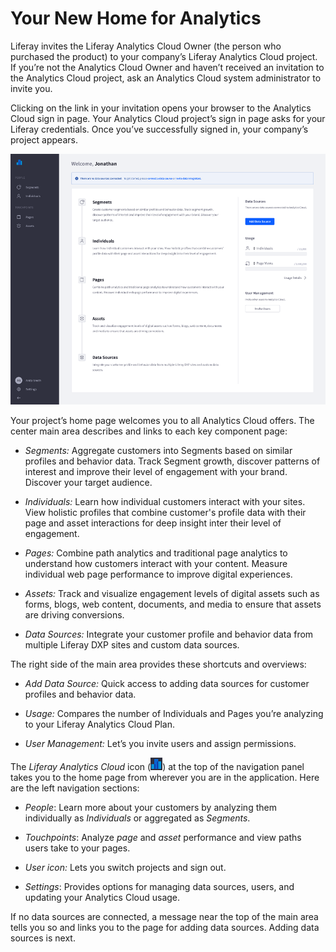 # Your New Home for Analytics [](id=your-new-home-for-analytics)

Liferay invites the Liferay Analytics Cloud Owner (the person who purchased the
product) to your company’s Liferay Analytics Cloud project. If you’re not the
Analytics Cloud Owner and haven’t received an invitation to the Analytics Cloud
project, ask an Analytics Cloud system administrator to invite you. 

Clicking on the link in your invitation opens your browser to the Analytics
Cloud sign in page. Your Analytics Cloud project’s sign in page asks for your
Liferay credentials. Once you’ve successfully signed in, your company’s project
appears. 

![Figure 1: Your project’s home page welcomes you to all Analytics Cloud offers.](../../images/home-page-intial.png)

Your project’s home page welcomes you to all Analytics Cloud offers. The center
main area describes and links to each key component page:

- *Segments:* Aggregate customers into Segments based on similar profiles and 
behavior data. Track Segment growth, discover patterns of interest and improve
their level of engagement with your brand. Discover your target audience.

- *Individuals:* Learn how individual customers interact with your sites. View 
holistic profiles that combine customer's profile data with their page and asset
interactions for deep insight inter their level of engagement. 

- *Pages:* Combine path analytics and traditional page analytics to understand 
how customers interact with your content. Measure individual web page
performance to improve digital experiences. 

- *Assets:* Track and visualize engagement levels of digital assets such as 
forms, blogs, web content, documents, and media to ensure that assets are
driving conversions. 

- *Data Sources:* Integrate your customer profile and behavior data from 
multiple Liferay DXP sites and custom data sources. 

The right side of the main area provides these shortcuts and overviews:

- *Add Data Source:* Quick access to adding data sources for customer profiles 
and behavior data.

- *Usage:* Compares the number of Individuals and Pages you’re analyzing to your
Liferay Analytics Cloud Plan. 

- *User Management:* Let’s you invite users and assign permissions. 

The *Liferay Analytics Cloud* icon (![Liferay Analytics Cloud](../../images/icon-analytics-cloud.png)) at the top of the navigation panel takes you to
the home page from wherever you are in the application. Here are the left navigation sections:

- *People*: Learn more about your customers by analyzing them individually as 
*Individuals* or aggregated as *Segments*. 

- *Touchpoints*: Analyze *page* and *asset* performance and view paths users 
take to your pages. 

- *User icon:* Lets you switch projects and sign out.

- *Settings*: Provides options for managing data sources, users, and updating 
your Analytics Cloud usage. 

If no data sources are connected, a message near the top of the main area tells
you so and links you to the page for adding data sources. Adding data sources is
next. 
